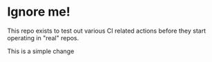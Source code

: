 # Ignore me!

This repo exists to test out various CI related actions before they start operating in "real" repos.

<!--

ponylang/action-testing@0.30.16

-->

This is a simple change
